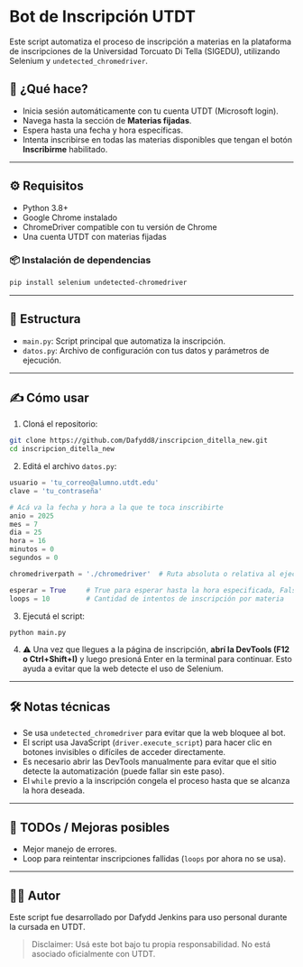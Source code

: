 # Bot de Inscripción UTDT

Este script automatiza el proceso de inscripción a materias en la plataforma de inscripciones de la Universidad Torcuato Di Tella (SIGEDU), utilizando Selenium y `undetected_chromedriver`.

## 🚀 ¿Qué hace?

- Inicia sesión automáticamente con tu cuenta UTDT (Microsoft login).
- Navega hasta la sección de **Materias fijadas**.
- Espera hasta una fecha y hora específicas.
- Intenta inscribirse en todas las materias disponibles que tengan el botón **Inscribirme** habilitado.

---

## ⚙️ Requisitos

- Python 3.8+
- Google Chrome instalado
- ChromeDriver compatible con tu versión de Chrome
- Una cuenta UTDT con materias fijadas

### 📦 Instalación de dependencias

```bash
pip install selenium undetected-chromedriver
```

---

## 🧾 Estructura

- `main.py`: Script principal que automatiza la inscripción.
- `datos.py`: Archivo de configuración con tus datos y parámetros de ejecución.

---

## ✍️ Cómo usar

1. Cloná el repositorio:

```bash
git clone https://github.com/Dafydd8/inscripcion_ditella_new.git
cd inscripcion_ditella_new
```

2. Editá el archivo `datos.py`:

```python
usuario = 'tu_correo@alumno.utdt.edu'
clave = 'tu_contraseña'

# Acá va la fecha y hora a la que te toca inscribirte
anio = 2025
mes = 7
dia = 25
hora = 16
minutos = 0
segundos = 0

chromedriverpath = './chromedriver'  # Ruta absoluta o relativa al ejecutable del chromedriver

esperar = True     # True para esperar hasta la hora especificada, False para ejecutar inmediatamente
loops = 10         # Cantidad de intentos de inscripción por materia
```

3. Ejecutá el script:

```bash
python main.py
```

4. ⚠️ Una vez que llegues a la página de inscripción, **abrí la DevTools (F12 o Ctrl+Shift+I)** y luego presioná Enter en la terminal para continuar. Esto ayuda a evitar que la web detecte el uso de Selenium.

---

## 🛠 Notas técnicas

- Se usa `undetected_chromedriver` para evitar que la web bloquee al bot.
- El script usa JavaScript (`driver.execute_script`) para hacer clic en botones invisibles o difíciles de acceder directamente.
- Es necesario abrir las DevTools manualmente para evitar que el sitio detecte la automatización (puede fallar sin este paso).
- El `while` previo a la inscripción congela el proceso hasta que se alcanza la hora deseada.

---

## 📌 TODOs / Mejoras posibles

- Mejor manejo de errores.
- Loop para reintentar inscripciones fallidas (`loops` por ahora no se usa).

---

## 🧑‍💻 Autor

Este script fue desarrollado por Dafydd Jenkins para uso personal durante la cursada en UTDT.

> Disclaimer: Usá este bot bajo tu propia responsabilidad. No está asociado oficialmente con UTDT.
